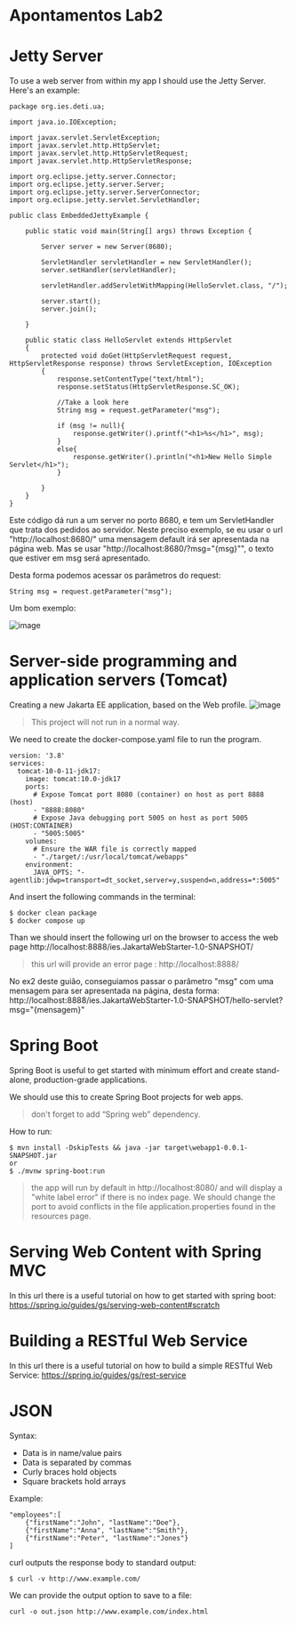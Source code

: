 # Apontamentos Lab2

# Jetty Server
To use a web server from within my app I should use the Jetty Server. Here's an example: 

```
package org.ies.deti.ua;

import java.io.IOException;

import javax.servlet.ServletException;
import javax.servlet.http.HttpServlet;
import javax.servlet.http.HttpServletRequest;
import javax.servlet.http.HttpServletResponse;

import org.eclipse.jetty.server.Connector;
import org.eclipse.jetty.server.Server;
import org.eclipse.jetty.server.ServerConnector;
import org.eclipse.jetty.servlet.ServletHandler;

public class EmbeddedJettyExample {

    public static void main(String[] args) throws Exception {

        Server server = new Server(8680);

        ServletHandler servletHandler = new ServletHandler();
        server.setHandler(servletHandler);

        servletHandler.addServletWithMapping(HelloServlet.class, "/");

        server.start();
        server.join();

    }

    public static class HelloServlet extends HttpServlet
    {
        protected void doGet(HttpServletRequest request, HttpServletResponse response) throws ServletException, IOException
        {
            response.setContentType("text/html");
            response.setStatus(HttpServletResponse.SC_OK);

            //Take a look here
            String msg = request.getParameter("msg");

            if (msg != null){
                response.getWriter().printf("<h1>%s</h1>", msg);
            }
            else{
                response.getWriter().println("<h1>New Hello Simple Servlet</h1>");
            }

        }
    }
}
```
Este código dá run a um server no porto 8680, e tem um ServletHandler que trata dos pedidos ao servidor. 
Neste preciso exemplo, se eu usar o url "http://localhost:8680/" uma mensagem default irá ser apresentada na página web. Mas se usar "http://localhost:8680/?msg="{msg}"", o texto que estiver em msg será apresentado.

Desta forma podemos acessar os parâmetros do request:
```
String msg = request.getParameter("msg");
```
Um bom exemplo:

![image](https://github.com/user-attachments/assets/1421f398-985f-4721-8ab3-6cb73c777659)


# Server-side programming and application servers (Tomcat)
Creating a new Jakarta EE application, based on the Web profile. 
![image](https://github.com/user-attachments/assets/ecd27fd6-e3f4-4476-8746-dade582a8491)
> This project will not run in a normal way.

We need to create the docker-compose.yaml file to run the program.
```
version: '3.8'
services:
  tomcat-10-0-11-jdk17:
    image: tomcat:10.0-jdk17
    ports:
      # Expose Tomcat port 8080 (container) on host as port 8888 (host)
      - "8888:8080"
      # Expose Java debugging port 5005 on host as port 5005 (HOST:CONTAINER)
      - "5005:5005"
    volumes:
      # Ensure the WAR file is correctly mapped
      - "./target/:/usr/local/tomcat/webapps"
    environment:
      JAVA_OPTS: "-agentlib:jdwp=transport=dt_socket,server=y,suspend=n,address=*:5005"
```
And insert the following commands in the terminal:
```
$ docker clean package
$ docker compose up
```
Than we should insert the following url on the browser to access the web page http://localhost:8888/ies.JakartaWebStarter-1.0-SNAPSHOT/
> this url will provide an error page : http://localhost:8888/

No ex2 deste guião, conseguiamos passar o parâmetro "msg" com uma mensagem para ser apresentada na página, desta forma:
http://localhost:8888/ies.JakartaWebStarter-1.0-SNAPSHOT/hello-servlet?msg="{mensagem}"


# Spring Boot
Spring Boot is useful to get started with minimum effort and create stand-alone, production-grade
applications.

We should use this to create Spring Boot projects for web apps.
> don't forget to add “Spring web” dependency.

How to run:
```
$ mvn install -DskipTests && java -jar target\webapp1-0.0.1-SNAPSHOT.jar
or
$ ./mvnw spring-boot:run
```
> the app will run by default in  http://localhost:8080/ and will display a "white label error" if there is no index page. We should change the port to avoid conflicts in the file application.properties found in the resources page.

# Serving Web Content with Spring MVC
In this url there is a useful tutorial on how to get started with spring boot:
https://spring.io/guides/gs/serving-web-content#scratch

# Building a RESTful Web Service
In this url there is a useful tutorial on how to build a simple RESTful Web Service:
https://spring.io/guides/gs/rest-service

# JSON
Syntax:
- Data is in name/value pairs
- Data is separated by commas
- Curly braces hold objects
- Square brackets hold arrays

Example:
```
"employees":[
    {"firstName":"John", "lastName":"Doe"},
    {"firstName":"Anna", "lastName":"Smith"},
    {"firstName":"Peter", "lastName":"Jones"}
]
```

curl outputs the response body to standard output:
```
$ curl -v http://www.example.com/
```
We can provide the output option to save to a file:
```
curl -o out.json http://www.example.com/index.html
```






